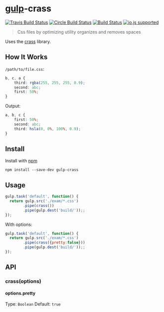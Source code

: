 # [gulp](https://github.com/gulpjs/gulp)-crass  



[![Travis Build Status](http://img.shields.io/travis/ayhankuru/gulp-crass.svg?style=flat-square)](https://travis-ci.org/ayhankuru/gulp-crass) [![Circle Build Status](https://img.shields.io/circleci/project/ayhankuru/gulp-crass.svg?style=flat-square)](https://circleci.com/gh/ayhankuru/gulp-crass) [![Build Status](https://img.shields.io/david/ayhankuru/gulp-crass.svg?style=flat-square)](https://david-dm.org/ayhankuru/gulp-crass) [![io.js supported](https://img.shields.io/badge/io.js-supported-green.svg?style=flat-square)](https://iojs.org)


> Css files by optimizing utility organizes and removes spaces

Uses the [crass](https://github.com/mattbasta/crass) library.

## How It Works
`/path/to/file.css`:
```css
b, c, a {
    third: rgba(255, 255, 255, 0.9);
    second: abc;
    first: 50%;
}
```



Output:
```css
a, b, c {
    first: 50%;
    second: abc;
    third: hsla(0, 0%, 100%, 0.9);
}

```


## Install

Install with [npm](https://npmjs.org/package/gulp-crass)

```
npm install --save-dev gulp-crass
```


## Usage

```js
gulp.task('default', function() {
  return gulp.src('./exam/*.css')
        .pipe(crass())
        .pipe(gulp.dest('build/'));;
});
```

With options:

```js
gulp.task('default', function() {
  return gulp.src('./exam/*.css')
        .pipe(crass({pretty:false}))
        .pipe(gulp.dest('build/'));;
});
```




## API

### crass(options)


#### options.pretty

Type: `Boolean`
Default: `true`

